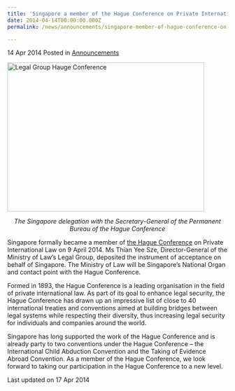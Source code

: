 ```yaml
---
title: 'Singapore a member of the Hague Conference on Private International Law'
date: 2014-04-14T00:00:00.000Z
permalink: /news/announcements/singapore-member-of-hague-conference-on-pte-intl-law

---
```



14 Apr 2014 Posted in [Announcements](/news/announcements)


<img src="/images/news/announcements/1399988823645.jpg" alt="Legal Group Hauge Conference" style="width:450px;height:340px;">


<p style="text-align: center"><i>The Singapore delegation with the Secretary-General of the Permanent Bureau of the Hague Conference</i></p>

Singapore formally became a member of [the Hague Conference](http://www.hcch.net/index_en.php) on Private International Law on 9 April 2014.  Ms Thian Yee Sze, Director-General of the Ministry of Law’s Legal Group, deposited the instrument of acceptance on behalf of Singapore. The Ministry of Law will be Singapore’s National Organ and contact point with the Hague Conference.

Formed in 1893, the Hague Conference is a leading organisation in the field of private international law.   As part of its goal to enhance legal security, the Hague Conference has drawn up an impressive list of close to 40 international treaties and conventions aimed at building bridges between legal systems while respecting their diversity, thus increasing legal security for individuals and companies around the world. 

Singapore has long supported the work of the Hague Conference and is already party to two conventions under the Hague Conference – the International Child Abduction Convention and the Taking of Evidence Abroad Convention.  As a member of the Hague Conference, we look forward to taking our participation in the Hague Conference to a new level. 



<p class="right-side-updated">Last updated on 17 Apr 2014</p> 

